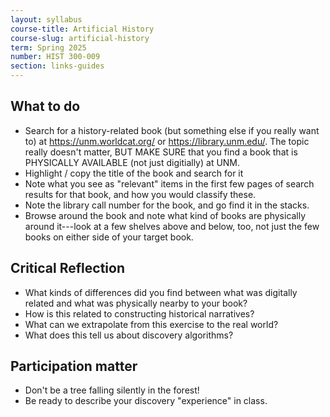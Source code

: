 ```yaml
---
layout: syllabus
course-title: Artificial History
course-slug: artificial-history
term: Spring 2025
number: HIST 300-009
section: links-guides
---
```


## What to do
- Search for a history-related book (but something else if you really want to) at https://unm.worldcat.org/ or https://library.unm.edu/. The topic really doesn't matter, BUT MAKE SURE that you find a book that is PHYSICALLY AVAILABLE (not just digitially) at UNM.
- Highlight / copy the title of the book and search for it
- Note what you see as "relevant" items in the first few pages of search results for that book, and how you would classify these.
- Note the library call number for the book, and go find it in the stacks.
- Browse around the book and note what kind of books are physically around it---look at a few shelves above and below, too, not just the few books on either side of your target book.


## Critical Reflection
- What kinds of differences did you find between what was digitally related and what was physically nearby to your book?
- How is this related to constructing historical narratives?
- What can we extrapolate from this exercise to the real world?
- What does this tell us about discovery algorithms?

## Participation matter
- Don't be a tree falling silently in the forest! 
- Be ready to describe your discovery "experience" in class.